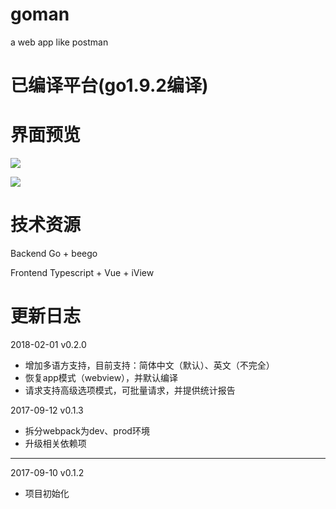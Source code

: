 # goman

a web app like postman

# 已编译平台(go1.9.2编译)


# 界面预览

![](https://static.oschina.net/uploads/img/201802/01180148_cCtc.jpg)

![](https://static.oschina.net/uploads/img/201802/01180212_truj.jpg)

# 技术资源

Backend Go + beego

Frontend Typescript + Vue + iView

# 更新日志

2018-02-01 v0.2.0

* 增加多语方支持，目前支持：简体中文（默认）、英文（不完全）
* 恢复app模式（webview），并默认编译
* 请求支持高级选项模式，可批量请求，并提供统计报告

2017-09-12 v0.1.3

* 拆分webpack为dev、prod环境
* 升级相关依赖项

---

2017-09-10 v0.1.2

* 项目初始化